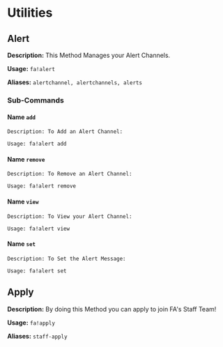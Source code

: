 # Utilities


## Alert
**Description:** This Method Manages your Alert Channels.

**Usage:** `fa!alert`

**Aliases:** `alertchannel, alertchannels, alerts`

### Sub-Commands

#### Name `add`
```
Description: To Add an Alert Channel:

Usage: fa!alert add
```

#### Name `remove`
```
Description: To Remove an Alert Channel:

Usage: fa!alert remove
```

#### Name `view`
```
Description: To View your Alert Channel:

Usage: fa!alert view
```

#### Name `set`
```
Description: To Set the Alert Message:

Usage: fa!alert set
```


## Apply
**Description:** By doing this Method you can apply to join FA's Staff Team!

**Usage:** `fa!apply`

**Aliases:** `staff-apply`
